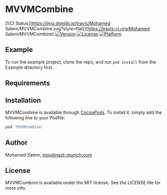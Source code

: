 # MVVMCombine

[![CI Status](https://img.shields.io/travis/Mohamed Salem/MVVMCombine.svg?style=flat)](https://travis-ci.org/Mohamed Salem/MVVMCombine)
[![Version](https://img.shields.io/cocoapods/v/MVVMCombine.svg?style=flat)](https://cocoapods.org/pods/MVVMCombine)
[![License](https://img.shields.io/cocoapods/l/MVVMCombine.svg?style=flat)](https://cocoapods.org/pods/MVVMCombine)
[![Platform](https://img.shields.io/cocoapods/p/MVVMCombine.svg?style=flat)](https://cocoapods.org/pods/MVVMCombine)

## Example

To run the example project, clone the repo, and run `pod install` from the Example directory first.

## Requirements

## Installation

MVVMCombine is available through [CocoaPods](https://cocoapods.org). To install
it, simply add the following line to your Podfile:

```ruby
pod 'MVVMCombine'
```

## Author

Mohamed Salem, mos@next-munich.com

## License

MVVMCombine is available under the MIT license. See the LICENSE file for more info.
